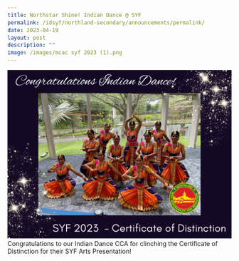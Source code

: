 ```yaml
---
title: Northstar Shine! Indian Dance @ SYF
permalink: /idsyf/northland-secondary/announcements/permalink/
date: 2023-04-19
layout: post
description: ""
image: /images/mcac syf 2023 (1).png
---
```

![](/images/mcac%20syf%202023%20(1).png)Congratulations to our Indian Dance CCA for clinching the Certificate of Distinction for their SYF Arts Presentation!